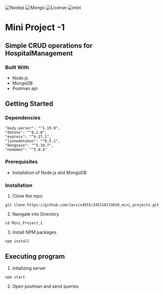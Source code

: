 ![Nodejs](https://img.shields.io/badge/nodejs-v12.18.4-blue.svg)
![Mongo](https://img.shields.io/badge/mongodb-v4.4.1-informational.svg)
![License](http://img.shields.io/:license-mit-green.svg?style=flat-square)
![mini](https://img.shields.io/static/v1?&message=mini_project&color=<9cf>)
# Mini Project -1 #
## Simple CRUD operations for HospitalManagement ##
### Built With
- Node.js
- MongoDB
- Postman api
## Getting Started
### Dependencies
    "body-parser": "^1.19.0",
    "dotenv": "^8.2.0",
    "express": "^4.17.1",
    "jsonwebtoken": "^8.5.1",
    "mongoose": "^5.10.7",
    "nodemon": "^2.0.4"
### Prerequisites
* Installation of Node.js and MongoDB
### Installation
1. Clone the repo  
```
git clone https://github.com/Jarvis4555/245318733018_mini_projects.git
```
2. Navigate into Directory 
```
cd Mini_Project_1
```
3. Install NPM packages 
```
npm install
```
## Executing program
1. Intializing server 
```
npm start
```
2. Open postman and send queries
